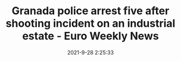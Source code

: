 ---
"title": "Granada police arrest five after shooting incident on an industrial estate - Euro Weekly News"
"date": "2021-9-28 2:25:33"
"feed_name": "GOOGLENEWSINDUSTRIAL"
"feed_website": "https://news.google.com/search?q=industrial%2Bincident&hl=en-US&gl=US&ceid=US:en"
"feed_rss": "https://news.google.com/rss/search?q=industrial%2Bincident&hl=en-US&gl=US&ceid=US:en"
"link": "https://www.euroweeklynews.com/2021/09/28/granada-police-arrest-five-after-shooting-incident-on-an-industrial-estate/"
"source": "{'href': 'https://www.euroweeklynews.com', 'title': 'Euro Weekly News'}"
"file": "_posts/2021-1-1-0b31dda8fffb15671870dc24bb6f9b165e73c4ad.md"
"accident": "1"
"drilling": "0"
"dead": "0"
"injured": "0"
"arrested": "5"
"where": "unknown site"
"place": "unknown place"
---